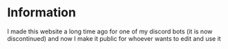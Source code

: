 # Information
I made this website a long time ago for one of my discord bots (it is now discontinued) and now I make it public for whoever wants to edit and use it
